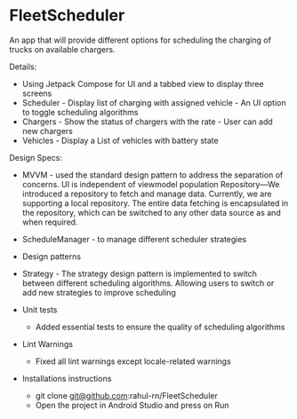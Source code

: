 # FleetScheduler

An app that will provide different options for scheduling the charging of trucks on available chargers. 

Details:
  - Using Jetpack Compose for UI and a tabbed view to display three screens
  -  Scheduler
    - Display list of charging with assigned vehicle
    - An UI option to toggle scheduling algorithms
  -  Chargers
    -  Show the status of chargers with the rate
    -  User can add new chargers
  -  Vehicles
    -  Display a List of vehicles with battery state

Design Specs:
- MVVM - used the standard design pattern to address the separation of concerns. UI is independent of viewmodel population
Repository—We introduced a repository to fetch and manage data. Currently, we are supporting a local repository. The entire data fetching is encapsulated in the repository, which can be switched to any other data source as and when required.
- ScheduleManager - to manage different scheduler strategies

- Design patterns
- Strategy - The strategy design pattern is implemented to switch between different scheduling algorithms. Allowing users to switch or add new strategies to improve scheduling

- Unit tests
  -  Added essential tests to ensure the quality of scheduling algorithms

- Lint Warnings
  - Fixed all lint warnings except locale-related warnings
     
- Installations instructions
  - git clone git@github.com:rahul-rn/FleetScheduler
  - Open the project in Android Studio and press on Run

